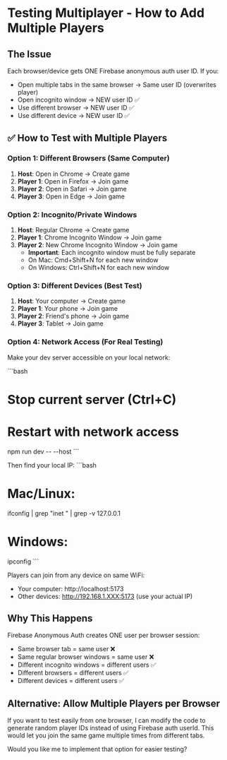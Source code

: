 # Testing Multiplayer - How to Add Multiple Players

## The Issue
Each browser/device gets ONE Firebase anonymous auth user ID. If you:
- Open multiple tabs in the same browser → Same user ID (overwrites player)
- Open incognito window → NEW user ID ✅
- Use different browser → NEW user ID ✅
- Use different device → NEW user ID ✅

## ✅ How to Test with Multiple Players

### Option 1: Different Browsers (Same Computer)
1. **Host**: Open in Chrome → Create game
2. **Player 1**: Open in Firefox → Join game
3. **Player 2**: Open in Safari → Join game
4. **Player 3**: Open in Edge → Join game

### Option 2: Incognito/Private Windows
1. **Host**: Regular Chrome → Create game
2. **Player 1**: Chrome Incognito Window → Join game
3. **Player 2**: New Chrome Incognito Window → Join game
   - **Important**: Each incognito window must be fully separate
   - On Mac: Cmd+Shift+N for each new window
   - On Windows: Ctrl+Shift+N for each new window

### Option 3: Different Devices (Best Test)
1. **Host**: Your computer → Create game
2. **Player 1**: Your phone → Join game
3. **Player 2**: Friend's phone → Join game
4. **Player 3**: Tablet → Join game

### Option 4: Network Access (For Real Testing)
Make your dev server accessible on your local network:

\`\`\`bash
# Stop current server (Ctrl+C)
# Restart with network access
npm run dev -- --host
\`\`\`

Then find your local IP:
\`\`\`bash
# Mac/Linux:
ifconfig | grep "inet " | grep -v 127.0.0.1

# Windows:
ipconfig
\`\`\`

Players can join from any device on same WiFi:
- Your computer: http://localhost:5173
- Other devices: http://192.168.1.XXX:5173 (use your actual IP)

## Why This Happens

Firebase Anonymous Auth creates ONE user per browser session:
- Same browser tab = same user ❌
- Same regular browser windows = same user ❌
- Different incognito windows = different users ✅
- Different browsers = different users ✅
- Different devices = different users ✅

## Alternative: Allow Multiple Players per Browser

If you want to test easily from one browser, I can modify the code to generate random player IDs instead of using Firebase auth userId. This would let you join the same game multiple times from different tabs.

Would you like me to implement that option for easier testing?
